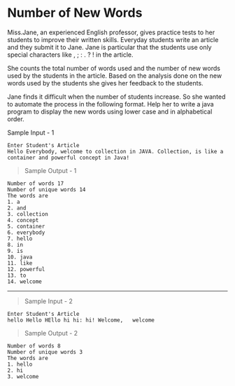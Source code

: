 # Number of New Words

Miss.Jane, an experienced English professor, gives practice tests to her students to improve their written skills. Everyday students write an article and they submit it to Jane. Jane is particular that the students use only special characters like , ; : . ? ! in the article.

She counts the total number of words used and the number of new words used by the students in the article. Based on the analysis done on the new words used by the students she gives her feedback to the students.  

Jane finds it difficult when the number of students increase. So she wanted to automate the process in the following format. Help her to write a java program to display the new words using lower case and in alphabetical order.

 

Sample Input - 1

    Enter Student's Article
    Hello Everybody, welcome to collection in JAVA. Collection, is like a container and powerful concept in Java!

> Sample Output - 1

    Number of words 17
    Number of unique words 14
    The words are
    1. a
    2. and
    3. collection
    4. concept
    5. container
    6. everybody
    7. hello
    8. in
    9. is
    10. java
    11. like
    12. powerful
    13. to
    14. welcome

---

> Sample Input - 2

    Enter Student's Article
    hello Hello HEllo hi hi: hi! Welcome,   welcome

> Sample Output - 2

    Number of words 8
    Number of unique words 3
    The words are
    1. hello
    2. hi
    3. welcome

